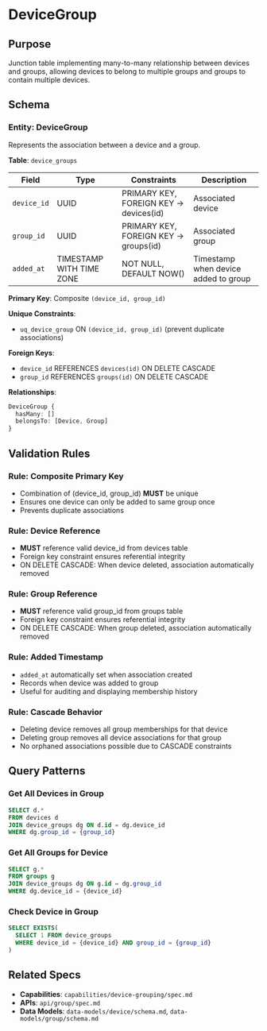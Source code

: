 # DeviceGroup

## Purpose

Junction table implementing many-to-many relationship between devices and groups, allowing devices to belong to multiple groups and groups to contain multiple devices.

## Schema

### Entity: DeviceGroup

Represents the association between a device and a group.

**Table**: `device_groups`

| Field | Type | Constraints | Description |
|-------|------|-------------|-------------|
| `device_id` | UUID | PRIMARY KEY, FOREIGN KEY → devices(id) | Associated device |
| `group_id` | UUID | PRIMARY KEY, FOREIGN KEY → groups(id) | Associated group |
| `added_at` | TIMESTAMP WITH TIME ZONE | NOT NULL, DEFAULT NOW() | Timestamp when device added to group |

**Primary Key**: Composite `(device_id, group_id)`

**Unique Constraints**:
- `uq_device_group` ON `(device_id, group_id)` (prevent duplicate associations)

**Foreign Keys**:
- `device_id` REFERENCES `devices(id)` ON DELETE CASCADE
- `group_id` REFERENCES `groups(id)` ON DELETE CASCADE

**Relationships**:
```typescript
DeviceGroup {
  hasMany: []
  belongsTo: [Device, Group]
}
```

## Validation Rules

### Rule: Composite Primary Key

- Combination of (device_id, group_id) **MUST** be unique
- Ensures one device can only be added to same group once
- Prevents duplicate associations

### Rule: Device Reference

- **MUST** reference valid device_id from devices table
- Foreign key constraint ensures referential integrity
- ON DELETE CASCADE: When device deleted, association automatically removed

### Rule: Group Reference

- **MUST** reference valid group_id from groups table
- Foreign key constraint ensures referential integrity
- ON DELETE CASCADE: When group deleted, association automatically removed

### Rule: Added Timestamp

- `added_at` automatically set when association created
- Records when device was added to group
- Useful for auditing and displaying membership history

### Rule: Cascade Behavior

- Deleting device removes all group memberships for that device
- Deleting group removes all device associations for that group
- No orphaned associations possible due to CASCADE constraints

## Query Patterns

### Get All Devices in Group

```sql
SELECT d.*
FROM devices d
JOIN device_groups dg ON d.id = dg.device_id
WHERE dg.group_id = {group_id}
```

### Get All Groups for Device

```sql
SELECT g.*
FROM groups g
JOIN device_groups dg ON g.id = dg.group_id
WHERE dg.device_id = {device_id}
```

### Check Device in Group

```sql
SELECT EXISTS(
  SELECT 1 FROM device_groups
  WHERE device_id = {device_id} AND group_id = {group_id}
)
```

## Related Specs

- **Capabilities**: `capabilities/device-grouping/spec.md`
- **APIs**: `api/group/spec.md`
- **Data Models**: `data-models/device/schema.md`, `data-models/group/schema.md`

